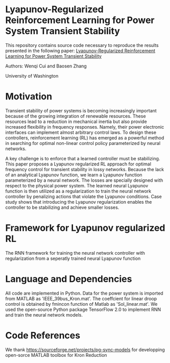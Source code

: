 
# Lyapunov-Regularized Reinforcement Learning for Power System Transient Stability

This repository contains source code necessary to reproduce the results presented in the following paper:
[Lyapunov-Regularized Reinforcement Learning for Power System Transient Stability](https://arxiv.org/abs/2103.03869)  

Authors: Wenqi Cui and Baosen Zhang  

University of Washington 


# Motivation
Transient stability of power systems is becoming increasingly important because of the growing integration of renewable resources. These resources lead to a reduction in mechanical inertia but also provide increased flexibility in frequency responses. Namely, their power electronic interfaces can implement almost arbitrary control laws. To design these controllers, reinforcement learning (RL) has emerged as a powerful method in searching for optimal non-linear control policy parameterized by neural networks.

A key challenge is to enforce that a learned controller must be stabilizing. This paper proposes a Lyapunov regularized RL approach for optimal frequency control for transient stability in lossy networks. Because the lack of an analytical Lyapunov function, we learn a Lyapunov function parameterized by a neural network. The losses are specially designed with respect to the physical power system. The learned neural Lyapunov function is then utilized as a regularization to train the neural network controller by penalizing actions that violate the Lyapunov conditions. Case study shows that introducing the Lyapunov regularization enables the controller to be stabilizing and achieve smaller losses. 


# Framework for Lyapunov regularized RL
The RNN framework for training the neural network controller with regularization from a seperatly trained neural Lyapunov function

# Language and Dependencies
All code are implemented in Python. Data for the power system is imported from MATLAB as 'IEEE_39bus_Kron.mat'. The coeffcient for linear droop control is obtained by fmincon function of Matlab as 'Sol_linear.mat'. We used the open-source Python package TensorFlow 2.0 to implement RNN and train the neural network models.


# Code References
We thank https://sourceforge.net/projects/pg-sync-models for developping open-sorce MATLAB toolbox for Kron Reduction
